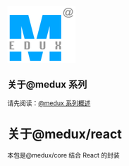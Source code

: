 ![@medux](https://github.com/wooline/medux/blob/master/imgs/logo2.png)

## 关于@medux 系列

请先阅读：[@medux 系列概述](https://github.com/wooline/medux)

# 关于@medux/react

本包是@medux/core 结合 React 的封装
